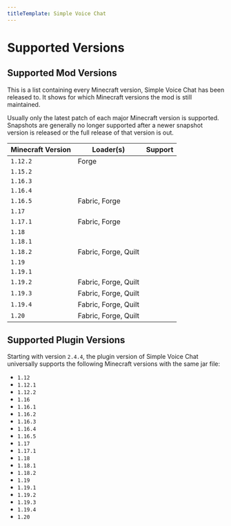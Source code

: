 ```yaml
---
titleTemplate: Simple Voice Chat
---
```


# Supported Versions

## Supported Mod Versions

This is a list containing every Minecraft version, Simple Voice Chat has been released to.
It shows for which Minecraft versions the mod is still maintained.

Usually only the latest patch of each major Minecraft version is supported.
Snapshots are generally no longer supported after a newer snapshot version is released or the full release of that version is out.

| Minecraft Version | Loader(s)            | Support                                              |
| ----------------- | -------------------- | ---------------------------------------------------- |
| `1.12.2`          | Forge                | <Badge type="tip" text="Under active development" /> |
| `1.15.2`          |                      | <Badge type="danger" text="No support" />            |
| `1.16.3`          |                      | <Badge type="danger" text="No support" />            |
| `1.16.4`          |                      | <Badge type="danger" text="No support" />            |
| `1.16.5`          | Fabric, Forge        | <Badge type="tip" text="Under active development" /> |
| `1.17`            |                      | <Badge type="danger" text="No support" />            |
| `1.17.1`          | Fabric, Forge        | <Badge type="tip" text="Under active development" /> |
| `1.18`            |                      | <Badge type="danger" text="No support" />            |
| `1.18.1`          |                      | <Badge type="danger" text="No support" />            |
| `1.18.2`          | Fabric, Forge, Quilt | <Badge type="tip" text="Under active development" /> |
| `1.19`            |                      | <Badge type="danger" text="No support" />            |
| `1.19.1`          |                      | <Badge type="danger" text="No support" />            |
| `1.19.2`          | Fabric, Forge, Quilt | <Badge type="tip" text="Under active development" /> |
| `1.19.3`          | Fabric, Forge, Quilt | <Badge type="warning" text="Phasing out support" /> |
| `1.19.4`          | Fabric, Forge, Quilt | <Badge type="tip" text="Under active development" /> |
| `1.20`            | Fabric, Forge, Quilt | <Badge type="tip" text="Under active development" /> |

## Supported Plugin Versions

Starting with version `2.4.4`, the plugin version of Simple Voice Chat universally supports the following Minecraft versions with the same jar file:

- `1.12`
- `1.12.1`
- `1.12.2`
- `1.16`
- `1.16.1`
- `1.16.2`
- `1.16.3`
- `1.16.4`
- `1.16.5`
- `1.17`
- `1.17.1`
- `1.18`
- `1.18.1`
- `1.18.2`
- `1.19`
- `1.19.1`
- `1.19.2`
- `1.19.3`
- `1.19.4`
- `1.20`
